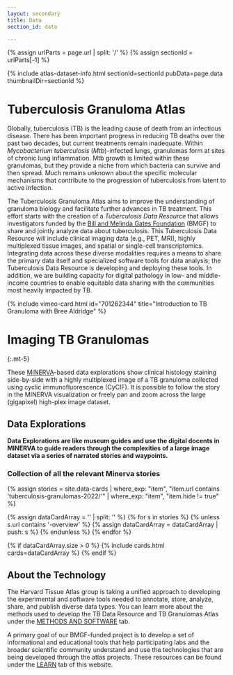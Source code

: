 ```yaml
---
layout: secondary
title: Data
section_id: data

---
```


{% assign urlParts = page.url | split: '/' %}
{% assign sectionId = urlParts[-1] %}

{% include atlas-dataset-info.html
    sectionId=sectionId
    pubData=page.data
    thumbnailDir=sectionId %}


# Tuberculosis Granuloma Atlas

Globally, tuberculosis (TB) is the leading cause of death from an infectious disease. There has been important progress in reducing TB deaths over the past two decades, but current treatments remain inadequate. Within *Mycobacterium tuberculosis* (*Mtb*)-infected lungs, granulomas form at sites of chronic lung inflammation. Mtb growth is limited within these granulomas, but they provide a niche from which bacteria can survive and then spread. Much remains unknown about the specific molecular mechanisms that contribute to the progression of tuberculosis from latent to active infection.

The Tuberculosis Granuloma Atlas aims to improve the understanding of granuloma biology and facilitate further advances in TB treatment. This effort starts with the creation of a *Tuberculosis Data Resource* that allows investigators funded by the [Bill and Melinda Gates Foundation](https://www.gatesfoundation.org/) (BMGF) to share and jointly analyze data about tuberculosis. This Tuberculosis Data Resource will include clinical imaging data (e.g., PET, MRI), highly multiplexed tissue images, and spatial or single-cell transcriptomics. Integrating data across these diverse modalities requires a means to share the primary data itself and specialized software tools for data analysis; the Tuberculosis Data Resource is developing and deploying these tools. In addition, we are building capacity for digital pathology in low- and middle-income countries to enable equitable data sharing with the communities most heavily impacted by TB.

<div class="row mb-4">
  <div class="col-md-6 mb-4">
    {% include vimeo-card.html id="701262344" title="Introduction to TB Granuloma with Bree Aldridge" %}
  </div>
</div>

# Imaging TB Granulomas
{:.mt-5}

These [MINERVA](https://www.minerva.im/)-based data explorations show clinical histology staining side-by-side with a highly multiplexed image of a TB granuloma collected using cyclic immunofluorescence (CyCIF). It is possible to follow the story in the MINERVA visualization or freely pan and zoom across the large (gigapixel) high-plex image dataset.

## Data Explorations
**Data Explorations are like museum guides and use the digital docents in MINERVA to guide readers through the complexities of a large image dataset via a series of narrated stories and waypoints.**

### Collection of all the relevant Minerva stories
{%
    assign stories = site.data-cards
    | where_exp: "item", "item.url contains 'tuberculosis-granulomas-2022/'"
    | where_exp: "item", "item.hide != true"
%}

{% assign dataCardArray = '' | split: '' %}
{% for s in stories %}
  {% unless s.url contains '-overview' %}
    {% assign dataCardArray = dataCardArray | push: s %}
  {% endunless %}
{% endfor %}

{% if dataCardArray.size > 0 %}
  {% include cards.html cards=dataCardArray %}
{% endif %}


## About the Technology

The Harvard Tissue Atlas group is taking a unified approach to developing the experimental and software tools needed to annotate, store, analyze, share, and publish diverse data types. You can learn more about the methods used to develop the TB Data Resource and TB Granulomas Atlas under the [METHODS AND SOFTWARE](/methods-software) tab.

A primary goal of our BMGF-funded project is to develop a set of informational and educational tools that help participating labs and the broader scientific community understand and use the technologies that are being developed through the atlas projects. These resources can be found under the [LEARN](/learn) tab of this website.
